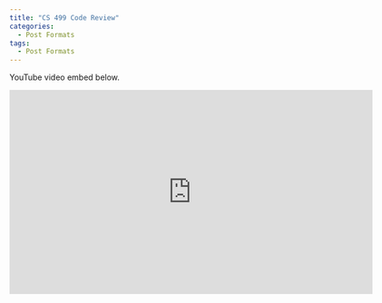 ```yaml
---
title: "CS 499 Code Review"
categories:
  - Post Formats
tags:
  - Post Formats
---
```


YouTube video embed below.

<iframe width="640" height="360" src="https://www.youtube-nocookie.com/embed/qgXlIon524Q?controls=0" frameborder="0" allowfullscreen></iframe>
